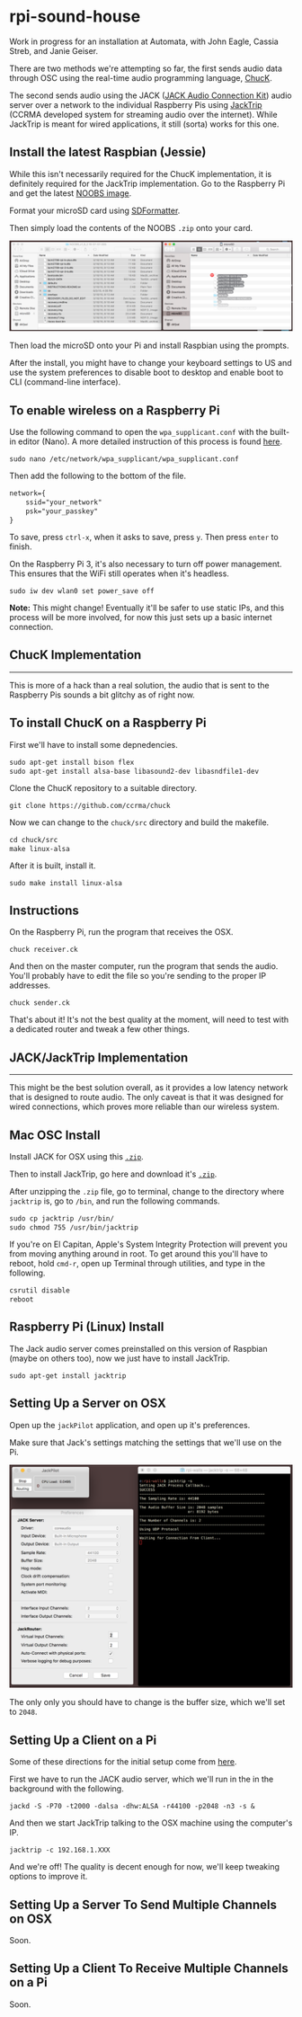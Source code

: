 # rpi-sound-house
Work in progress for an installation at Automata, with John Eagle, Cassia Streb, and Janie Geiser.

There are two methods we're attempting so far, the first sends audio data through OSC using the real-time audio programming language, [ChucK](http://chuck.cs.princeton.edu/).

The second sends audio using the JACK ([JACK Audio Connection Kit](http://www.jackosx.com/)) audio server over a network to the individual Raspberry Pis using [JackTrip](https://ccrma.stanford.edu/software/jacktrip/) (CCRMA developed system for streaming audio over the internet). While JackTrip is meant for wired applications, it still (sorta) works for this one.

Install the latest Raspbian (Jessie)
------------------------------------

While this isn't necessarily required for the ChucK implementation, it is definitely required for the JackTrip implementation. Go to the Raspberry Pi and get the latest [NOOBS image](https://www.raspberrypi.org/downloads/noobs/).

Format your microSD card using [SDFormatter](https://www.sdcard.org/downloads/formatter_4/).

Then simply load the contents of the NOOBS `.zip` onto your card.

![drag and drop](copytocard.png)

Then load the microSD onto your Pi and install Raspbian using the prompts.

After the install, you might have to change your keyboard settings to US and use the system preferences to disable boot to desktop and enable boot to CLI (command-line interface).

To enable wireless on a Raspberry Pi
------------------------------------

Use the following command to open the `wpa_supplicant.conf` with the built-in editor (Nano). A more detailed instruction of this process is found [here](https://www.raspberrypi.org/documentation/configuration/wireless/wireless-cli.md).

    sudo nano /etc/network/wpa_supplicant/wpa_supplicant.conf

Then add the following to the bottom of the file.

    network={
        ssid="your_network"
        psk="your_passkey"
    }

To save, press `ctrl-x`, when it asks to save, press `y`. Then press `enter` to finish.

On the Raspberry Pi 3, it's also necessary to turn off power management. This ensures that the WiFi still operates when it's headless.

    sudo iw dev wlan0 set power_save off

**Note:** This might change! Eventually it'll be safer to use static IPs, and this process will be more involved, for now this just sets up a basic internet connection.

ChucK Implementation
--------------------
--------------------

This is more of a hack than a real solution, the audio that is sent to the Raspberry Pis sounds a bit glitchy as of right now.

To install ChucK on a Raspberry Pi
----------------------------------

First we'll have to install some depnedencies.

    sudo apt-get install bison flex
    sudo apt-get install alsa-base libasound2-dev libasndfile1-dev

Clone the ChucK repository to a suitable directory.

    git clone https://github.com/ccrma/chuck

Now we can change to the `chuck/src` directory and build the makefile.

    cd chuck/src
    make linux-alsa

After it is built, install it.

    sudo make install linux-alsa

Instructions
------------

On the Raspberry Pi, run the program that receives the OSX.

    chuck receiver.ck

And then on the master computer, run the program that sends the audio. You'll probably have to edit the file so you're sending to the proper IP addresses.

    chuck sender.ck

That's about it! It's not the best quality at the moment, will need to test with a dedicated router and tweak a few other things.

JACK/JackTrip Implementation
----------------------------
----------------------------

This might be the best solution overall, as it provides a low latency network that is designed to route audio. The only caveat is that it was designed for wired connections, which proves more reliable than our wireless system.

Mac OSC Install
---------------

Install JACK for OSX using this [`.zip`](https://dl.dropboxusercontent.com/u/28869550/JackOSX.0.92_b3.zip).

Then to install JackTrip, go here and download it's [`.zip`](https://github.com/jcacerec/jacktrip/releases).

After unzipping the `.zip` file, go to terminal, change to the directory where `jacktrip` is, go to `/bin`, and run the following commands.

    sudo cp jacktrip /usr/bin/
    sudo chmod 755 /usr/bin/jacktrip

If you're on El Capitan, Apple's System Integrity Protection will prevent you from moving anything around in root. To get around this you'll have to reboot, hold `cmd-r`, open up Terminal through utilities, and type in the following.

    csrutil disable
    reboot

Raspberry Pi (Linux) Install
----------------------------

The Jack audio server comes preinstalled on this version of Raspbian (maybe on others too), now we just have to install JackTrip.

    sudo apt-get install jacktrip

Setting Up a Server on OSX
--------------------------

Open up the `jackPilot` application, and open up it's preferences.

Make sure that Jack's settings matching the settings that we'll use on the Pi.

![JackTrip awaiting a connection](jacktripOSX.png)

The only only you should have to change is the buffer size, which we'll set to `2048`.

Setting Up a Client on a Pi
--------------------------

Some of these directions for the initial setup come from [here](http://wiki.sgmk-ssam.ch/wiki/Raspberry_Pi).

First we have to run the JACK audio server, which we'll run in the in the background with the following.

    jackd -S -P70 -t2000 -dalsa -dhw:ALSA -r44100 -p2048 -n3 -s &

And then we start JackTrip talking to the OSX machine using the computer's IP.

    jacktrip -c 192.168.1.XXX

And we're off! The quality is decent enough for now, we'll keep tweaking options to improve it.

Setting Up a Server To Send Multiple Channels on OSX
----------------------------------------------------

Soon.

Setting Up a Client To Receive Multiple Channels on a Pi
--------------------------------------------------------

Soon.
